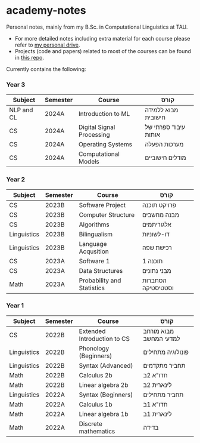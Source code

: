 # academy-notes
Personal notes, mainly from my B.Sc. in Computational Linguistics at TAU.

* For more detailed notes including extra material for each course please refer to [my personal drive](https://drive.google.com/drive/folders/1CwUER_7Ua1jw82GsgV6k7tVAMRxmQlkF?usp=drive_link).
* Projects (code and papers) related to most of the courses can be found in [this repo](https://github.com/roym44/academy-projects).


Currently contains the following:

### Year 3

Subject       | Semester | Course                     | קורס | 
------------- | -------  | -------------------------  | ------------------- |
NLP and CL    | 2024A    | Introduction to ML         | מבוא ללמידה חישובית |
CS            | 2024A    | Digital Signal Processing  | עיבוד ספרתי של אותות  |
CS            | 2024A    | Operating Systems          | מערכות הפעלה |
CS            | 2024A    | Computational Models       | מודלים חישוביים  |

### Year 2

Subject       | Semester | Course                     | קורס | 
------------- | -------  | -------------------------  | ------------------- |
CS            | 2023B    | Software Project           | פרויקט תוכנה |
CS            | 2023B    | Computer Structure         | מבנה מחשבים |
CS            | 2023B    | Algorithms                 | אלגוריתמים |
Linguistics   | 2023B    | Bilingualism               | דו-לשוניות |
Linguistics   | 2023B    | Language Acqusition        | רכישת שפה |
CS            | 2023A    | Software 1                 | תוכנה 1  |
CS            | 2023A    | Data Structures            | מבני נתונים  |
Math          | 2023A    | Probability and Statistics | הסתברות וסטטיסטיקה |

### Year 1

Subject       | Semester | Course                      | קורס | 
------------- | -------  | -------------------------   | ------------------- |
CS            | 2022B    | Extended Introduction to CS | מבוא מורחב למדעי המחשב |
Linguistics   | 2022B    | Phonology (Beginners)       | פונולוגיה מתחילים |
Linguistics   | 2022B    | Syntax (Advanced)           | תחביר מתקדמים |
Math          | 2022B    | Calculus 2b                 | חדו"א 2ב |
Math          | 2022B    | Linear algebra 2b           | לינארית 2ב |
Linguistics   | 2022A    | Syntax (Beginners)          | תחביר מתחילים |
Math          | 2022A    | Calculus 1b                 | חדו"א 1ב |
Math          | 2022A    | Linear algebra 1b           | לינארית 1ב |
Math          | 2022A    | Discrete mathematics        | בדידה |
